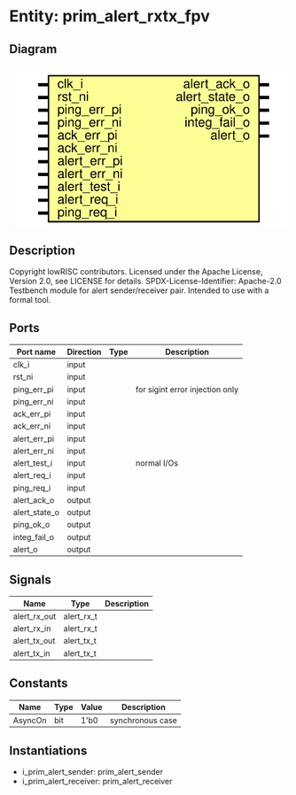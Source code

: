 # Entity: prim_alert_rxtx_fpv
## Diagram
![Diagram](prim_alert_rxtx_fpv.svg "Diagram")
## Description
Copyright lowRISC contributors.
 Licensed under the Apache License, Version 2.0, see LICENSE for details.
 SPDX-License-Identifier: Apache-2.0
 Testbench module for alert sender/receiver pair. Intended to use with
 a formal tool.
 
## Ports
| Port name     | Direction | Type | Description                     |
| ------------- | --------- | ---- | ------------------------------- |
| clk_i         | input     |      |                                 |
| rst_ni        | input     |      |                                 |
| ping_err_pi   | input     |      | for sigint error injection only |
| ping_err_ni   | input     |      |                                 |
| ack_err_pi    | input     |      |                                 |
| ack_err_ni    | input     |      |                                 |
| alert_err_pi  | input     |      |                                 |
| alert_err_ni  | input     |      |                                 |
| alert_test_i  | input     |      | normal I/Os                     |
| alert_req_i   | input     |      |                                 |
| ping_req_i    | input     |      |                                 |
| alert_ack_o   | output    |      |                                 |
| alert_state_o | output    |      |                                 |
| ping_ok_o     | output    |      |                                 |
| integ_fail_o  | output    |      |                                 |
| alert_o       | output    |      |                                 |
## Signals
| Name         | Type       | Description |
| ------------ | ---------- | ----------- |
| alert_rx_out | alert_rx_t |             |
| alert_rx_in  | alert_rx_t |             |
| alert_tx_out | alert_tx_t |             |
| alert_tx_in  | alert_tx_t |             |
## Constants
| Name    | Type | Value | Description       |
| ------- | ---- | ----- | ----------------- |
| AsyncOn | bit  | 1'b0  | synchronous case  |
## Instantiations
- i_prim_alert_sender: prim_alert_sender
- i_prim_alert_receiver: prim_alert_receiver
